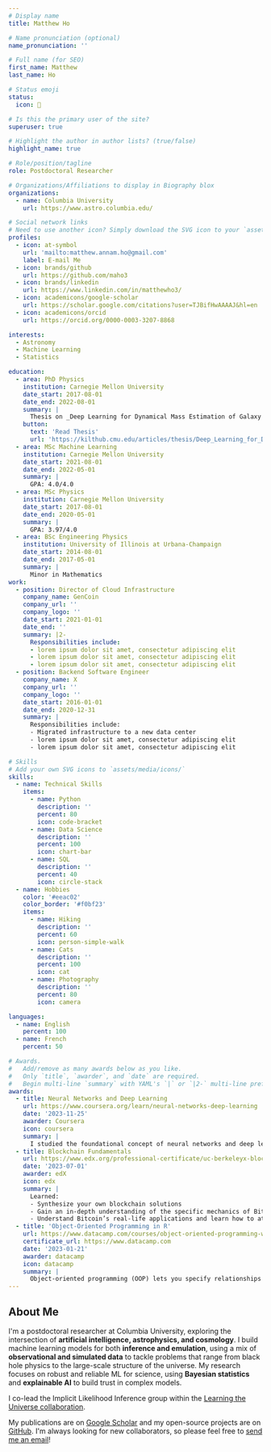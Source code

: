 ```yaml
---
# Display name
title: Matthew Ho

# Name pronunciation (optional)
name_pronunciation: ''

# Full name (for SEO)
first_name: Matthew
last_name: Ho

# Status emoji
status:
  icon: 🚀

# Is this the primary user of the site?
superuser: true

# Highlight the author in author lists? (true/false)
highlight_name: true

# Role/position/tagline
role: Postdoctoral Researcher

# Organizations/Affiliations to display in Biography blox
organizations:
  - name: Columbia University
    url: https://www.astro.columbia.edu/

# Social network links
# Need to use another icon? Simply download the SVG icon to your `assets/media/icons/` folder.
profiles:
  - icon: at-symbol
    url: 'mailto:matthew.annam.ho@gmail.com'
    label: E-mail Me
  - icon: brands/github
    url: https://github.com/maho3
  - icon: brands/linkedin
    url: https://www.linkedin.com/in/matthewho3/
  - icon: academicons/google-scholar
    url: https://scholar.google.com/citations?user=TJBifHwAAAAJ&hl=en
  - icon: academicons/orcid
    url: https://orcid.org/0000-0003-3207-8868

interests:
  - Astronomy
  - Machine Learning
  - Statistics

education:
  - area: PhD Physics
    institution: Carnegie Mellon University
    date_start: 2017-08-01
    date_end: 2022-08-01
    summary: |
      Thesis on _Deep Learning for Dynamical Mass Estimation of Galaxy Clusters_. Supervised by Hy Trac.
    button:
      text: 'Read Thesis'
      url: 'https://kilthub.cmu.edu/articles/thesis/Deep_Learning_for_Dynamical_Mass_Estimation_of_Galaxy_Clusters/20199725?file=36105281'
  - area: MSc Machine Learning
    institution: Carnegie Mellon University
    date_start: 2021-08-01
    date_end: 2022-05-01
    summary: |
      GPA: 4.0/4.0
  - area: MSc Physics
    institution: Carnegie Mellon University
    date_start: 2017-08-01
    date_end: 2020-05-01
    summary: |
      GPA: 3.97/4.0
  - area: BSc Engineering Physics
    institution: University of Illinois at Urbana-Champaign
    date_start: 2014-08-01
    date_end: 2017-05-01
    summary: |
      Minor in Mathematics
work:
  - position: Director of Cloud Infrastructure
    company_name: GenCoin
    company_url: ''
    company_logo: ''
    date_start: 2021-01-01
    date_end: ''
    summary: |2-
      Responsibilities include:
      - lorem ipsum dolor sit amet, consectetur adipiscing elit
      - lorem ipsum dolor sit amet, consectetur adipiscing elit
      - lorem ipsum dolor sit amet, consectetur adipiscing elit
  - position: Backend Software Engineer
    company_name: X
    company_url: ''
    company_logo: ''
    date_start: 2016-01-01
    date_end: 2020-12-31
    summary: |
      Responsibilities include:
      - Migrated infrastructure to a new data center
      - lorem ipsum dolor sit amet, consectetur adipiscing elit
      - lorem ipsum dolor sit amet, consectetur adipiscing elit

# Skills
# Add your own SVG icons to `assets/media/icons/`
skills:
  - name: Technical Skills
    items:
      - name: Python
        description: ''
        percent: 80
        icon: code-bracket
      - name: Data Science
        description: ''
        percent: 100
        icon: chart-bar
      - name: SQL
        description: ''
        percent: 40
        icon: circle-stack
  - name: Hobbies
    color: '#eeac02'
    color_border: '#f0bf23'
    items:
      - name: Hiking
        description: ''
        percent: 60
        icon: person-simple-walk
      - name: Cats
        description: ''
        percent: 100
        icon: cat
      - name: Photography
        description: ''
        percent: 80
        icon: camera

languages:
  - name: English
    percent: 100
  - name: French
    percent: 50

# Awards.
#   Add/remove as many awards below as you like.
#   Only `title`, `awarder`, and `date` are required.
#   Begin multi-line `summary` with YAML's `|` or `|2-` multi-line prefix and indent 2 spaces below.
awards:
  - title: Neural Networks and Deep Learning
    url: https://www.coursera.org/learn/neural-networks-deep-learning
    date: '2023-11-25'
    awarder: Coursera
    icon: coursera
    summary: |
      I studied the foundational concept of neural networks and deep learning. By the end, I was familiar with the significant technological trends driving the rise of deep learning; build, train, and apply fully connected deep neural networks; implement efficient (vectorized) neural networks; identify key parameters in a neural network’s architecture; and apply deep learning to your own applications.
  - title: Blockchain Fundamentals
    url: https://www.edx.org/professional-certificate/uc-berkeleyx-blockchain-fundamentals
    date: '2023-07-01'
    awarder: edX
    icon: edx
    summary: |
      Learned:
      - Synthesize your own blockchain solutions
      - Gain an in-depth understanding of the specific mechanics of Bitcoin
      - Understand Bitcoin’s real-life applications and learn how to attack and destroy Bitcoin, Ethereum, smart contracts and Dapps, and alternatives to Bitcoin’s Proof-of-Work consensus algorithm
  - title: 'Object-Oriented Programming in R'
    url: https://www.datacamp.com/courses/object-oriented-programming-with-s3-and-r6-in-r
    certificate_url: https://www.datacamp.com
    date: '2023-01-21'
    awarder: datacamp
    icon: datacamp
    summary: |
      Object-oriented programming (OOP) lets you specify relationships between functions and the objects that they can act on, helping you manage complexity in your code. This is an intermediate level course, providing an introduction to OOP, using the S3 and R6 systems. S3 is a great day-to-day R programming tool that simplifies some of the functions that you write. R6 is especially useful for industry-specific analyses, working with web APIs, and building GUIs.
---
```


## About Me

I'm a postdoctoral researcher at Columbia University, exploring the intersection of **artificial intelligence, astrophysics, and cosmology**. I build machine learning models for both **inference and emulation**, using a mix of **observational and simulated data** to tackle problems that range from black hole physics to the large-scale structure of the universe. My research focuses on robust and reliable ML for science, using **Bayesian statistics** and **explainable AI** to build trust in complex models.

I co-lead the Implicit Likelihood Inference group within the [Learning the Universe collaboration](https://learning-the-universe.org/).

My publications are on [Google Scholar](https://scholar.google.com/citations?user=TJBifHwAAAAJ&hl=en) and my open-source projects are on [GitHub](https://github.com/maho3). I'm always looking for new collaborators, so please feel free to [send me an email](mailto:matthew.annam.ho@gmail.com)!
